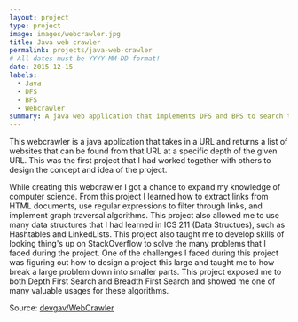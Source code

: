 ```yaml
---
layout: project
type: project
image: images/webcrawler.jpg
title: Java web crawler
permalink: projects/java-web-crawler
# All dates must be YYYY-MM-DD format!
date: 2015-12-15
labels:
  - Java
  - DFS
  - BFS
  - Webcrawler
summary: A java web application that implements DFS and BFS to search through all URL's from a given URL.
---
```


This webcrawler is a java application that takes in a URL and returns a list of websites that can be found from that URL at a specific depth of the given URL. This was the first project that I had worked together with others to design the concept and idea of the project. 

While creating this webcrawler I got a chance to expand my knowledge of computer science. From this project I learned how to extract links from HTML documents, use regular expressions to filter through links, and implement graph traversal algorithms. This project also allowed me to use many data structures that I had learned in ICS 211 (Data Structues), such as Hashtables and LinkedLists. This project also taught me to develop skills of looking thing's up on StackOverflow to solve the many problems that I faced during the project. One of the challenges I faced during this project was figuring out how to design a project this large and taught me to how break a large problem down into smaller parts. This project exposed me to both Depth First Search and Breadth First Search and showed me one of many valuable usages for these algorithms. 
 
Source: <a href="https://github.com/devgav/WebCrawler"><i class="large github icon"></i>devgav/WebCrawler</a>
